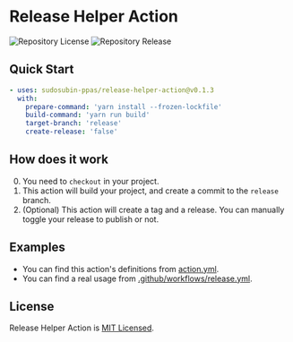 # Release Helper Action

![Repository License](https://img.shields.io/github/license/sudosubin-ppas/release-helper-action)
![Repository Release](https://img.shields.io/github/v/release/sudosubin-ppas/release-helper-action?include_prereleases)

## Quick Start

```yml
- uses: sudosubin-ppas/release-helper-action@v0.1.3
  with:
    prepare-command: 'yarn install --frozen-lockfile'
    build-command: 'yarn run build'
    target-branch: 'release'
    create-release: 'false'
```

## How does it work

0. You need to `checkout` in your project.
1. This action will build your project, and create a commit to the `release` branch.
2. (Optional) This action will create a tag and a release. You can manually toggle your release to publish or not.

## Examples

- You can find this action's definitions from [action.yml](./action.yml).
- You can find a real usage from [.github/workflows/release.yml](./.github/workflows/release.yml).

## License

Release Helper Action is [MIT Licensed](./LICENSE).
